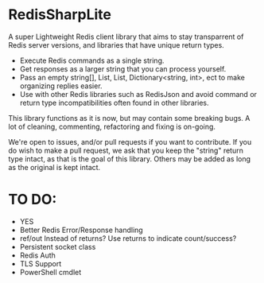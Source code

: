 # RedisSharpLite
A super Lightweight Redis client library that aims to stay transparrent of Redis server versions, and libraries that have unique return types.

- Execute Redis commands as a single string.
- Get responses as a larger string that you can process yourself.
- Pass an empty string[], List<string>, List<int>, Dictionary<string, int>, ect to make organizing replies easier.
- Use with other Redis libraries such as RedisJson and avoid command or return type incompatibilities often found in other libraries.


This library functions as it is now, but may contain some breaking bugs.
A lot of cleaning, commenting, refactoring and fixing is on-going.

We're open to issues, and/or pull requests if you want to contribute.
If you do wish to make a pull request, we ask that you keep the "string" return type intact, as that is the goal of this library.
Others may be added as long as the original is kept intact.

# TO DO:
- YES
- Better Redis Error/Response handling
- ref/out Instead of returns? Use returns to indicate count/success?
- Persistent socket class
- Redis Auth
- TLS Support
- PowerShell cmdlet
